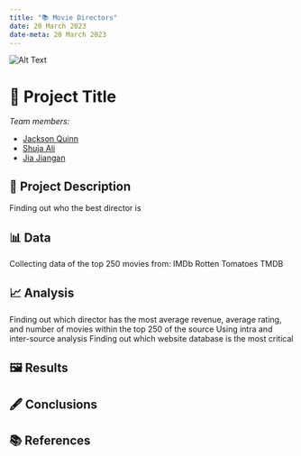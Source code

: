 ```yaml
---
title: "📚 Movie Directors"
date: 20 March 2023
date-meta: 20 March 2023
---
```

![Alt Text](https://cdn.vox-cdn.com/thumbor/hwuPPteRGZ_f3ZliMdnsATjLUyU=/0x0:1500x823/1820x1213/filters:focal(626x147:866x387):format(webp)/cdn.vox-cdn.com/uploads/chorus_image/image/53887707/lifeaquaticmain.0.jpg)
# 🤖 Project Title

*Team members:* 

- [Jackson Quinn]()
- [Shuja Ali]()
- [Jia Jiangan]()

## 📝 Project Description
Finding out who the best director is

## 📊 Data
Collecting data of the top 250 movies from:
IMDb
Rotten Tomatoes
TMDB

## 📈 Analysis
Finding out which director has the most average revenue, average rating, and number of movies within the top 250 of the source
Using intra and inter-source analysis
Finding out which website database is the most critical

## 🖼️ Results

## 🖋️ Conclusions

## 📚 References
